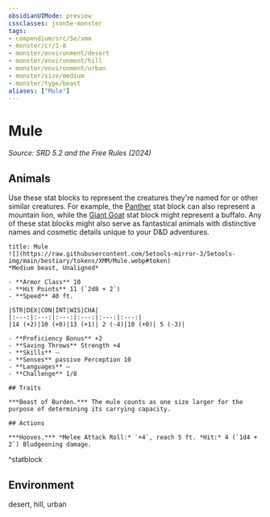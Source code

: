 ```yaml
---
obsidianUIMode: preview
cssclasses: json5e-monster
tags:
- compendium/src/5e/xmm
- monster/cr/1-8
- monster/environment/desert
- monster/environment/hill
- monster/environment/urban
- monster/size/medium
- monster/type/beast
aliases: ["Mule"]
---
```

# Mule
*Source: SRD 5.2 and the Free Rules (2024)*  

## Animals

Use these stat blocks to represent the creatures they're named for or other similar creatures. For example, the [Panther](panther-xmm.md) stat block can also represent a mountain lion, while the [Giant Goat](giant-goat-xmm.md) stat block might represent a buffalo. Any of these stat blocks might also serve as fantastical animals with distinctive names and cosmetic details unique to your D&D adventures.

```ad-statblock
title: Mule
![](https://raw.githubusercontent.com/5etools-mirror-3/5etools-img/main/bestiary/tokens/XMM/Mule.webp#token)
*Medium beast, Unaligned*

- **Armor Class** 10
- **Hit Points** 11 (`2d8 + 2`)
- **Speed** 40 ft.

|STR|DEX|CON|INT|WIS|CHA|
|:---:|:---:|:---:|:---:|:---:|:---:|
|14 (+2)|10 (+0)|13 (+1)| 2 (-4)|10 (+0)| 5 (-3)|

- **Proficiency Bonus** +2
- **Saving Throws** Strength +4
- **Skills** ⏤
- **Senses** passive Perception 10
- **Languages** —
- **Challenge** 1/8

## Traits

***Beast of Burden.*** The mule counts as one size larger for the purpose of determining its carrying capacity.

## Actions

***Hooves.*** *Melee Attack Roll:* `+4`, reach 5 ft. *Hit:* 4 (`1d4 + 2`) Bludgeoning damage.
```
^statblock

## Environment

desert, hill, urban
